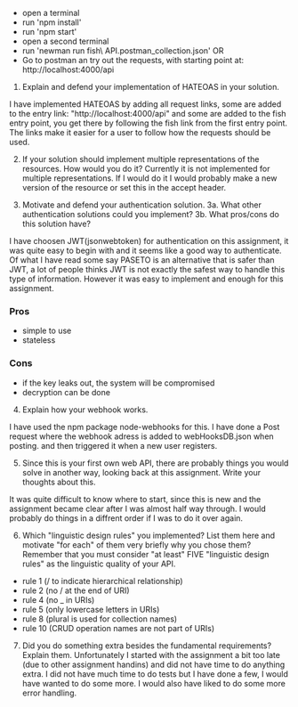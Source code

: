- open a terminal
- run 'npm install'
- run 'npm start'
- open a second terminal
- run 'newman run fish\ API.postman_collection.json' OR
- Go to postman an try out the requests, with starting point at: http://localhost:4000/api 

1. Explain and defend your implementation of HATEOAS in your solution.

I have implemented HATEOAS by adding all request links, some are added to the entry link: "http://localhost:4000/api" and some are added to the fish entry point, you get there by following the fish link from the first entry point. The links make it easier for a user to follow how the requests should be used.

2. If your solution should implement multiple representations of the resources. How would you do it?
Currently it is not implemented for multiple representations. If I would do it I would probably make a new version of the resource or set this in the accept header.


3. Motivate and defend your authentication solution. 3a. What other authentication solutions could you implement? 3b. What pros/cons do this solution have?

I have choosen JWT(jsonwebtoken) for authentication on this assignment, it was quite easy to begin with and it seems like a good way to authenticate. Of what I have read some say PASETO is an alternative that is safer than JWT, a lot of people thinks JWT is not exactly the safest way to handle this type of information. However it was easy to implement and enough for this assignment.  

### Pros
- simple to use
- stateless

### Cons
- if the key leaks out, the system will be compromised
- decryption can be done


4. Explain how your webhook works.

I have used the npm package node-webhooks for this. I have done a Post request where the webhook adress is added to webHooksDB.json when posting. and then triggered it when a new user registers. 

5. Since this is your first own web API, there are probably things you would solve in another way, looking back at this assignment. Write your thoughts about this.

It was quite difficult to know where to start, since this is new and the assignment became clear after I was almost half way through. I would probably do things in a diffrent order if I was to do it over again. 

6. Which "linguistic design rules" you implemented? List them here and motivate "for each" of them very briefly why you chose them? Remember that you must consider "at least" FIVE "linguistic design rules" as the linguistic quality of your API.
- rule 1 (/ to indicate hierarchical relationship)
- rule 2 (no / at the end of URI)
- rule 4 (no _ in URIs)
- rule 5 (only lowercase letters in URIs)
- rule 8 (plural is used for collection names)
- rule 10 (CRUD operation names are not part of URIs)

7. Did you do something extra besides the fundamental requirements? Explain them.
Unfortunately I started with the assignment a bit too late (due to other assignment handins) and did not have time to do anything extra. I did not have much time to do tests but I have done a few, I would have wanted to do some more. I would also have liked to do some more error handling. 